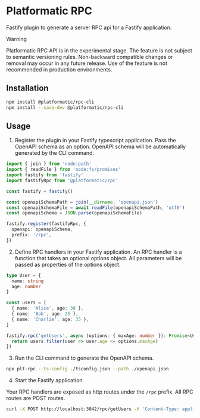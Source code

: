# Platformatic RPC

Fastify plugin to generate a server RPC api for a Fastify application.

> [!WARNING]  
> Platformatic RPC API is in the experimental stage. The feature is not subject to semantic versioning rules.
> Non-backward compatible changes or removal may occur in any future release.
> Use of the feature is not recommended in production environments.

## Installation

```bash
npm install @platformatic/rpc-cli
npm install --save-dev @platformatic/rpc-cli
```

## Usage

1. Register the plugin in your Fastify typescript application. Pass the OpenAPI schema as an option.
OpenAPI schema will be automatically generated by the CLI command.

```ts
import { join } from 'node:path'
import { readFile } from 'node:fs/promises'
import fastify from 'fastify'
import fastifyRpc from '@platformatic/rpc'

const fastify = fastify()

const openapiSchemaPath = join(__dirname, 'openapi.json')
const openapiSchemaFile = await readFile(openapiSchemaPath, 'utf8')
const openapiSchema = JSON.parse(openapiSchemaFile)

fastify.register(fastifyRpc, {
  openapi: openapiSchema,
  prefix: '/rpc',
})
```

2. Define RPC handlers in your Fastify application. An RPC handler is a function that takes an optional options object.
All parameters will be passed as properties of the options object.

```ts
type User = {
  name: string
  age: number
}

const users = [
  { name: 'Alice', age: 30 },
  { name: 'Bob', age: 25 },
  { name: 'Charlie', age: 35 },
]

fastify.rpc('getUsers', async (options: { maxAge: number }): Promise<User[]> => {
  return users.filter(user => user.age <= options.maxAge)
})
```

3. Run the CLI command to generate the OpenAPI schema.

```bash
npx plt-rpc --ts-config ./tsconfig.json --path ./openapi.json
```

4. Start the Fastify application.

Your RPC handlers are exposed as http routes under the `/rpc` prefix. All RPC routes are POST routes.

```bash
curl -X POST http://localhost:3042/rpc/getUsers -H 'Content-Type: application/json' -d '{"maxAge": 30}'
```